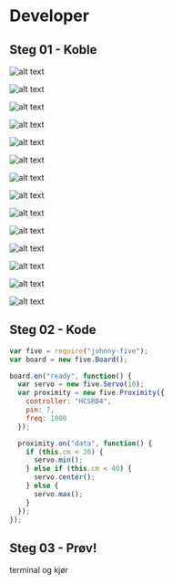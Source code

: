 # Developer

## Steg 01 - Koble
![alt text](https://github.com/vegardga/workshop/blob/master/jam/images/03_01.png "Arduino og koblingsbrett")

![alt text](https://github.com/vegardga/workshop/blob/master/jam/images/03_02.png "Jord")

![alt text](https://github.com/vegardga/workshop/blob/master/jam/images/03_03.png "Power")

![alt text](https://github.com/vegardga/workshop/blob/master/jam/images/03_04.png "Servo")

![alt text](https://github.com/vegardga/workshop/blob/master/jam/images/03_05.png "Servo - Jord")

![alt text](https://github.com/vegardga/workshop/blob/master/jam/images/03_06.png "Servo - Power")

![alt text](https://github.com/vegardga/workshop/blob/master/jam/images/03_07.png "Servo - GPIO")

![alt text](https://github.com/vegardga/workshop/blob/master/jam/images/03_08.png "Servo - GPIO 2")

![alt text](https://github.com/vegardga/workshop/blob/master/jam/images/03_09.png "HC-SR04")

![alt text](https://github.com/vegardga/workshop/blob/master/jam/images/03_10.png "HC-SR04 - Jord")

![alt text](https://github.com/vegardga/workshop/blob/master/jam/images/03_11.png "HC-SR04 - Power")

![alt text](https://github.com/vegardga/workshop/blob/master/jam/images/03_12.png "HC-SR04 - Trig")

![alt text](https://github.com/vegardga/workshop/blob/master/jam/images/03_13.png "HC-SR04 - Echo")

![alt text](https://github.com/vegardga/workshop/blob/master/jam/images/03_14.png "HC-SR04 - GPIO")

## Steg 02 - Kode
```javascript
var five = require("johnny-five");
var board = new five.Board();

board.on("ready", function() {
  var servo = new five.Servo(10);
  var proximity = new five.Proximity({
    controller: "HCSR04",
    pin: 7,
    freq: 1000
  });

  proximity.on("data", function() {
    if (this.cm < 20) {
      servo.min();
    } else if (this.cm < 40) {
      servo.center();
    } else {
      servo.max();
    }
  });
});
```

## Steg 03 - Prøv!
terminal og kjør
